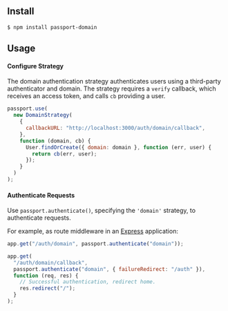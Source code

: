 ## Install

    $ npm install passport-domain

## Usage

#### Configure Strategy

The domain authentication strategy authenticates users using a third-party
authenticator and domain. The strategy
requires a `verify` callback, which receives an access token,
and calls `cb` providing a user.

```js
passport.use(
  new DomainStrategy(
    {
      callbackURL: "http://localhost:3000/auth/domain/callback",
    },
    function (domain, cb) {
      User.findOrCreate({ domain: domain }, function (err, user) {
        return cb(err, user);
      });
    }
  )
);
```

#### Authenticate Requests

Use `passport.authenticate()`, specifying the `'domain'` strategy, to
authenticate requests.

For example, as route middleware in an [Express](http://expressjs.com/)
application:

```js
app.get("/auth/domain", passport.authenticate("domain"));

app.get(
  "/auth/domain/callback",
  passport.authenticate("domain", { failureRedirect: "/auth" }),
  function (req, res) {
    // Successful authentication, redirect home.
    res.redirect("/");
  }
);
```
